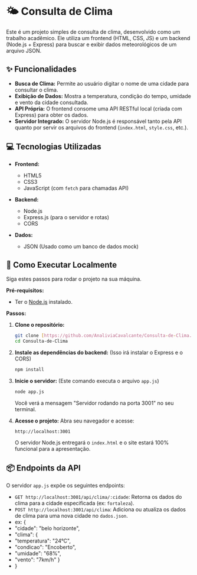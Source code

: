 # 🌤️ Consulta de Clima

Este é um projeto simples de consulta de clima, desenvolvido como um trabalho acadêmico. Ele utiliza um frontend (HTML, CSS, JS) e um backend (Node.js + Express) para buscar e exibir dados meteorológicos de um arquivo JSON.

## ✨ Funcionalidades

* **Busca de Clima:** Permite ao usuário digitar o nome de uma cidade para consultar o clima.
* **Exibição de Dados:** Mostra a temperatura, condição do tempo, umidade e vento da cidade consultada.
* **API Própria:** O frontend consome uma API RESTful local (criada com Express) para obter os dados.
* **Servidor Integrado:** O servidor Node.js é responsável tanto pela API quanto por servir os arquivos do frontend (`index.html`, `style.css`, etc.).

## 💻 Tecnologias Utilizadas

* **Frontend:**
    * HTML5
    * CSS3
    * JavaScript (com `fetch` para chamadas API)

* **Backend:**
    * Node.js
    * Express.js (para o servidor e rotas)
    * CORS

* **Dados:**
    * JSON (Usado como um banco de dados mock)

## 🚀 Como Executar Localmente

Siga estes passos para rodar o projeto na sua máquina.

**Pré-requisitos:**

* Ter o [Node.js](https://nodejs.org/en) instalado.

**Passos:**

1.  **Clone o repositório:**
    ```bash
    git clone [https://github.com/AnaliviaCavalcante/Consulta-de-Clima.git](https://github.com/AnaliviaCavalcante/Consulta-de-Clima.git)
    cd Consulta-de-Clima
    ```

2.  **Instale as dependências do backend:**
    (Isso irá instalar o Express e o CORS)
    ```bash
    npm install
    ```

3.  **Inicie o servidor:**
    (Este comando executa o arquivo `app.js`)
    ```bash
    node app.js
    ```
    Você verá a mensagem "Servidor rodando na porta 3001" no seu terminal.

4.  **Acesse o projeto:**
    Abra seu navegador e acesse:
    ```
    http://localhost:3001
    ```
    O servidor Node.js entregará o `index.html` e o site estará 100% funcional para a apresentação.

## 📦 Endpoints da API

O servidor `app.js` expõe os seguintes endpoints:

* `GET http://localhost:3001/api/clima/:cidade`: Retorna os dados do clima para a cidade especificada (ex: `fortaleza`).
* `POST http://localhost:3001/api/clima`: Adiciona ou atualiza os dados de clima para uma nova cidade no `dados.json`.
* ex: {
*  "cidade": "belo horizonte",
*  "clima": {
*    "temperatura": "24°C",
*    "condicao": "Encoberto",
*    "umidade": "68%",
*   "vento": "7km/h"
     }
*    }
